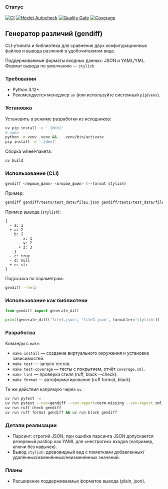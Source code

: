 ### Статус
[![CI](https://github.com/vlrkors/python-project-50/actions/workflows/ci.yml/badge.svg)](https://github.com/vlrkors/python-project-50/actions)
[![Hexlet Autocheck](https://github.com/vlrkors/python-project-50/actions/workflows/hexlet-check.yml/badge.svg)](https://github.com/vlrkors/python-project-50/actions/workflows/hexlet-check.yml)
[![Quality Gate](https://sonarcloud.io/api/project_badges/quality_gate?project=vlrkors_python-project-50)](https://sonarcloud.io/summary/new_code?id=vlrkors_python-project-50)
[![Coverage](https://sonarcloud.io/api/project_badges/measure?project=vlrkors_python-project-50&metric=coverage)](https://sonarcloud.io/summary/new_code?id=vlrkors_python-project-50)

## Генератор различий (gendiff)

CLI‑утилита и библиотека для сравнения двух конфигурационных файлов и вывода различий в удобочитаемом виде.

Поддерживаемые форматы входных данных: JSON и YAML/YML. Формат вывода по умолчанию — `stylish`.

### Требования
- Python 3.12+
- Рекомендуется менеджер `uv` (или используйте системный `pip`/`venv`).

### Установка

Установить в режиме разработки из исходников:
```bash
uv pip install -e '.[dev]'
# либо
python -m venv .venv && . .venv/bin/activate
pip install -e '.[dev]'
```

Сборка wheel‑пакета:
```bash
uv build
```

### Использование (CLI)

```bash
gendiff <первый_файл> <второй_файл> [--format stylish]
```

Пример:
```bash
gendiff gendiff/tests/test_data/file1.json gendiff/tests/test_data/file2.json
```

Пример вывода (`stylish`):
```
{
  - a: 1
  + a: 2
    b: {
        x: 1
      - y: 2
      + z: 3
    }
  - c: true
  - d: null
  + e: str
}
```

Подсказка по параметрам:
```bash
gendiff --help
```

### Использование как библиотеки

```python
from gendiff import generate_diff

print(generate_diff('file1.json', 'file2.json', formatter='stylish'))
```

### Разработка

Команды с `make`:
- `make install` — создание виртуального окружения и установка зависимостей.
- `make test` — запуск тестов.
- `make test-coverage` — тесты с покрытием, отчёт `coverage.xml`.
- `make lint` — проверка стиля (ruff, black --check).
- `make format` — автоформатирование (ruff format, black).

Те же действия напрямую через `uv`:
```bash
uv run pytest -v
uv run pytest --cov=gendiff --cov-report=term-missing --cov-report xml
uv run ruff check gendiff
uv run ruff format gendiff && uv run black gendiff
```

### Детали реализации
- Парсинг: строгий JSON; при ошибке парсинга JSON допускается резервный разбор как YAML для «нестрогих» входов (например, ключи без кавычек).
- Вывод `stylish`: древовидный вид с пометками добавленных/удалённых/изменённых/неизменённых значений.

### Планы
- Расширение поддерживаемых форматов вывода (plain, json).

